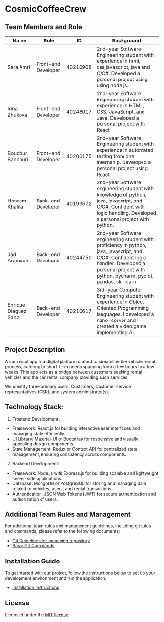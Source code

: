# CosmicCoffeeCrew

## Team Members and Role

| Name                 | Role                 | ID       | Background                                                             |
| -------------------- | -------------------- | -------- | ---------------------------------------------------------------------- |
| Sara Amri            | Front-end Developer  | 40210908 | 2nd-year Software Engineering student with experience in html,  css,javascript, java and C/C#. Developed a personal project using using node.js.                                                  |
| Irina Zhukova        | Front-end Developer  | 40248017 | 2nd-year Software Engineering student with experience in HTML, CSS, JavaScript, and Java. Developed a personal project with React       
| Boudour Bannouri     | Front-end Developer  | 40200175 | 2nd-year Software Engineering student with experience in automated testing from one internship. Developed a personal project using React.
| Hossam Khalifa       | Back-end Developer   | 40199572 | 2nd-year Software engineering student with knowledge of python, java, javascript, and C/C#. Confident with logic handling. Developed a personal project with python.
| Jad Aramouni         | Back-end Developer   | 40244750 | 2nd-year Software engineering student with proficiency in python, java, javascript, and C/C#. Confident logic  handler. Developed a personal project with python, pycharm, pyplot, pandas, sk-learn.
| Enrique Dieguez Sanz | Back-end Developer   | 40210617 | 3rd-year Computer Engineering student with experience in Object Oriented Programming languages. I developed a nano-server and I created a video game implementing AI. 

## Project Description

A car rental app is a digital platform crafted to streamline the vehicle rental process, catering to short-term needs spanning from a few hours to a few weeks. This app acts as a bridge between customers seeking rental vehicles and the car rental company providing such services.

We identify three primary users: Customers, Customer service representatives (CSR), and system administrator(s).


## Technology Stack:

1. Frontend Development:

- Framework: React.js for building interactive user interfaces and managing state efficiently.
- UI Library: Material-UI or Bootstrap for responsive and visually appealing design components.
- State Management: Redux or Context API for centralized state management, ensuring consistency across components.

2. Backend Development:

- Framework: Node.js with Express.js for building scalable and lightweight server-side applications.
- Database: MongoDB or PostgreSQL for storing and managing data related to vehicles, users, and rental transactions.
- Authentication: JSON Web Tokens (JWT) for secure authentication and authorization of users.

## Additional Team Rules and Management

For additional team rules and management guidelines, including git rules and commands, please refer to the following documents:
- [Git Guidelines for managing repository](https://github.com/kokkuri3/CosmicCoffeeCrew-soen341projectW2024/blob/main/Guides%20%26%20Instructions/Git%20Guidelines.md)
- [Basic Git Commands](https://github.com/kokkuri3/CosmicCoffeeCrew-soen341projectW2024/blob/main/Guides%20%26%20Instructions/Git%20Commands.md)


## Installation Guide

To get started with our project, follow the instructions below to set up your development environment and run the application:
- [Installation Instructions](https://github.com/kokkuri3/CosmicCoffeeCrew-soen341projectW2024/blob/main/Guides%20%26%20Instructions/InstallationInstructions.md)


## License

Licensed under the [MIT license](https://github.com/nextui-org/next-app-template/blob/main/LICENSE).


